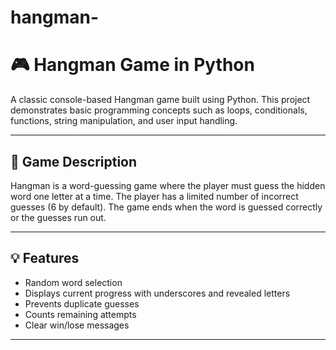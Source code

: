 # hangman-
# 🎮 Hangman Game in Python

A classic console-based Hangman game built using Python. This project demonstrates basic programming concepts such as loops, conditionals, functions, string manipulation, and user input handling.

---

## 🧩 Game Description

Hangman is a word-guessing game where the player must guess the hidden word one letter at a time. The player has a limited number of incorrect guesses (6 by default). The game ends when the word is guessed correctly or the guesses run out.

---

## 💡 Features

- Random word selection
- Displays current progress with underscores and revealed letters
- Prevents duplicate guesses
- Counts remaining attempts
- Clear win/lose messages

---
